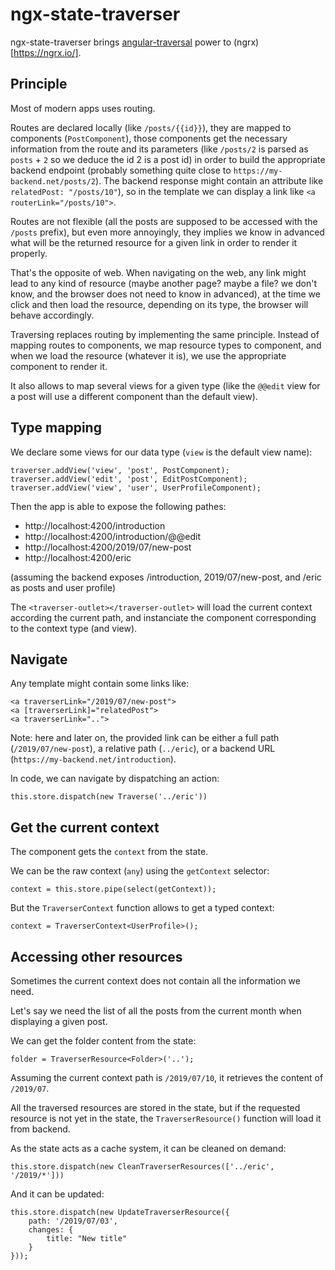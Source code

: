 # ngx-state-traverser

ngx-state-traverser brings [angular-traversal](https://github.com/guillotinaweb/angular-traversal) power to (ngrx)[https://ngrx.io/].

## Principle

Most of modern apps uses routing.

Routes are declared locally (like `/posts/{{id}}`), they are mapped to components (`PostComponent`), those components get the necessary information from the route and its parameters (like `/posts/2` is parsed as `posts` + `2` so we deduce the id 2 is a post id) in order to build the appropriate backend endpoint (probably something quite close to `https://my-backend.net/posts/2`). The backend response might contain an attribute like `relatedPost: "/posts/10"`), so in the template we can display a link like `<a routerLink="/posts/10">`.

Routes are not flexible (all the posts are supposed to be accessed with the `/posts` prefix), but even more annoyingly, they implies we know in advanced what will be the returned resource for a given link in order to render it properly.

That's the opposite of web. When navigating on the web, any link might lead to any kind of resource (maybe another page? maybe a file? we don't know, and the browser does not need to know in advanced), at the time we click and then load the resource, depending on its type, the browser will behave accordingly.

Traversing replaces routing by implementing the same principle. Instead of mapping routes to components, we map resource types to component, and when we load the resource (whatever it is), we use the appropriate component to render it.

It also allows to map several views for a given type (like the `@@edit` view for a post will use a different component than the default view).

## Type mapping

We declare some views for our data type (`view` is the default view name):

```
traverser.addView('view', 'post', PostComponent);
traverser.addView('edit', 'post', EditPostComponent);
traverser.addView('view', 'user', UserProfileComponent);
```

Then the app is able to expose the following pathes:

- http://localhost:4200/introduction
- http://localhost:4200/introduction/@@edit
- http://localhost:4200/2019/07/new-post
- http://localhost:4200/eric

(assuming the backend exposes /introduction, 2019/07/new-post, and /eric as posts and user profile)

The `<traverser-outlet></traverser-outlet>` will load the current context according the current path, and instanciate the component corresponding to the context type (and view).

## Navigate

Any template might contain some links like:

```
<a traverserLink="/2019/07/new-post">
<a [traverserLink]="relatedPost">
<a traverserLink="..">
```

Note: here and later on, the provided link can be either a full path (`/2019/07/new-post`), a relative path (`../eric`), or a backend URL (`https://my-backend.net/introduction`).

In code, we can navigate by dispatching an action:

```
this.store.dispatch(new Traverse('../eric'))
```

## Get the current context

The component gets the `context` from the state.

We can be the raw context (`any`) using the `getContext` selector:

```
context = this.store.pipe(select(getContext));
```

But the `TraverserContext` function allows to get a typed context:

```
context = TraverserContext<UserProfile>();
```

## Accessing other resources

Sometimes the current context does not contain all the information we need.

Let's say we need the list of all the posts from the current month when displaying a given post.

We can get the folder content from the state:

```
folder = TraverserResource<Folder>('..');
```

Assuming the current context path is `/2019/07/10`, it retrieves the content of `/2019/07`.

All the traversed resources are stored in the state, but if the requested resource is not yet in the state, the `TraverserResource()` function will load it from backend.

As the state acts as a cache system, it can be cleaned on demand:

```
this.store.dispatch(new CleanTraverserResources(['../eric', '/2019/*']))
```

And it can be updated:

```
this.store.dispatch(new UpdateTraverserResource({
    path: '/2019/07/03',
    changes: {
        title: "New title"
    }
}));
```
